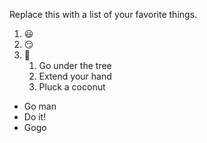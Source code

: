 Replace this with a list of your favorite things.
1. :smiley:
2. :smirk:
3. :palm_tree:
   1. Go under the tree
   2. Extend your hand
   3. Pluck a coconut
  
* Go man
* Do it!
* Gogo
